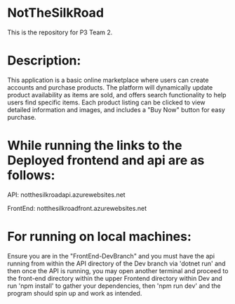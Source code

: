 # NotTheSilkRoad
This is the repository for P3 Team 2.


# Description:
This application is a basic online marketplace where users can create accounts and purchase products. The platform will dynamically update product availability as items are sold, and offers search functionality to help users find specific items. Each product listing can be clicked to view detailed information and images, and includes a "Buy Now" button for easy purchase.

# While running the links to the Deployed frontend and api are as follows:
API: notthesilkroadapi.azurewebsites.net


FrontEnd: notthesilkroadfront.azurewebsites.net


# For running on local machines: 
Ensure you are in the "FrontEnd-DevBranch" and you must have the api running from within the API directory of the Dev branch via 'dotnet run' and then once the API is running, you may open another terminal and proceed to the front-end directory within the upper Frontend directory within Dev and run 'npm install' to gather your dependencies, then 'npm run dev' and the program should spin up and work as intended.
